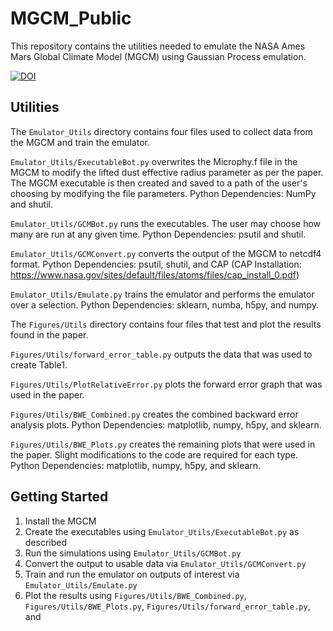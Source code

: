 # MGCM_Public

This repository contains the utilities needed to emulate the NASA Ames Mars Global Climate Model (MGCM) using Gaussian Process emulation.

[![DOI](https://zenodo.org/badge/562292845.svg)](https://zenodo.org/badge/latestdoi/562292845)

## Utilities

The `Emulator_Utils` directory contains four files used to collect data from the MGCM and train the emulator.

`Emulator_Utils/ExecutableBot.py` overwrites the Microphy.f file in the MGCM to modify the lifted dust effective radius parameter as per the paper. The MGCM executable is then created and saved to a path of the user's choosing by modifying the file parameters. Python Dependencies: NumPy and shutil.

`Emulator_Utils/GCMBot.py` runs the executables. The user may choose how many are run at any given time. Python Dependencies: psutil and shutil.

`Emulator_Utils/GCMConvert.py` converts the output of the MGCM to netcdf4 format. Python Dependencies: psutil, shutil, and CAP (CAP Installation: https://www.nasa.gov/sites/default/files/atoms/files/cap_install_0.pdf)

`Emulator_Utils/Emulate.py` trains the emulator and performs the emulator over a selection. Python Dependencies: sklearn, numba, h5py, and numpy.

The `Figures/Utils` directory contains four files that test and plot the results found in the paper.

`Figures/Utils/forward_error_table.py` outputs the data that was used to create Table1.

`Figures/Utils/PlotRelativeError.py` plots the forward error graph that was used in the paper.

`Figures/Utils/BWE_Combined.py` creates the combined backward error analysis plots. Python Dependencies: matplotlib, numpy, h5py, and sklearn.

`Figures/Utils/BWE_Plots.py` creates the remaining plots that were used in the paper. Slight modifications to the code are required for each type. Python Dependencies: matplotlib, numpy, h5py, and sklearn.

## Getting Started

1. Install the MGCM
2. Create the executables using `Emulator_Utils/ExecutableBot.py` as described
3. Run the simulations using `Emulator_Utils/GCMBot.py`
4. Convert the output to usable data via `Emulator_Utils/GCMConvert.py`
5. Train and run the emulator on outputs of interest via `Emulator_Utils/Emulate.py`
6. Plot the results using `Figures/Utils/BWE_Combined.py`, `Figures/Utils/BWE_Plots.py`, `Figures/Utils/forward_error_table.py`, and 
